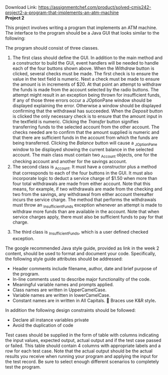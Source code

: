 Download Link: https://assignmentchef.com/product/solved-cmis242-project2-a-program-that-implements-an-atm-machine
<br>
<strong>Project 2 </strong>

This project involves writing a program that implements an ATM machine. The interface to the program should be a Java GUI that looks similar to the following:

The program should consist of three classes.

<ol>

 <li>The first class should define the GUI. In addition to the main method and a constructor to build the GUI, event handlers will be needed to handle each of the four buttons shown above. When the <em>Withdraw </em>button is clicked, several checks must be made. The first check is to ensure the value in the text field is numeric. Next a check must be made to ensure the amount is in increments of $20. At that point an attempt to withdraw the funds is made from the account selected by the radio buttons. The attempt might result in an exception being thrown for insufficient funds, If any of those three errors occur a JOptionPane window should be displayed explaining the error. Otherwise a window should be displayed confirming that the withdrawal has succeeded. When the <em>Deposit </em>button is clicked the only necessary check is to ensure that the amount input in the textfield is numeric. Clicking the <em>Transfer </em>button signifies transferring funds to the selected account from the other account. The checks needed are to confirm that the amount supplied is numeric and that there are sufficient funds in the account from which the funds are being transferred. Clicking the <em>Balance</em> button will cause a <sub>JOptionPane</sub> window to be displayed showing the current balance in the selected account. The main class must contain two <sub>Account</sub> objects, one for the checking account and another for the savings account.</li>

 <li>The second class is <sub>Account</sub>. It must have a constructor plus a method that corresponds to each of the four buttons in the GUI. It must also incorporate logic to deduct a service charge of $1.50 when more than four total withdrawals are made from either account. Note that this means, for example, if two withdrawals are made from the checking and two from the savings, any withdrawal from either account thereafter incurs the service charge. The method that performs the withdrawals must throw an <sub>InsufficientFunds</sub> exception whenever an attempt is made to withdraw more funds than are available in the account. Note that when service charges apply, there must also be sufficient funds to pay for that charge.</li>

</ol>




<ol start="3">

 <li>The third class is <sub>InsufficientFunds</sub>, which is a user defined checked exception.</li>

</ol>

The google recommended Java style guide, provided as link in the week 2 content, should be used to format and document your code. Specifically, the following style guide attributes should be addressed:

<ul>

 <li>Header comments include filename, author, date and brief purpose of the program.</li>

 <li>In-line comments used to describe major functionality of the code.</li>

 <li>Meaningful variable names and prompts applied.</li>

 <li>Class names are written in UpperCamelCase.</li>

 <li>Variable names are written in lowerCamelCase.</li>

 <li>Constant names are in written in All Capitals.  Braces use K&amp;R style<strong>.</strong></li>

</ul>

In addition the following design constraints should be followed:

<ul>

 <li>Declare all instance variables private</li>

 <li>Avoid the duplication of code</li>

</ul>

Test cases should be supplied in the form of table with columns indicating the input values, expected output, actual output and if the test case passed or failed. This table should contain 4 columns with appropriate labels and a row for each test case.  Note that the actual output should be the actual results you receive when running your program and applying the input for the test record. Be sure to select enough different scenarios to completely test the program.